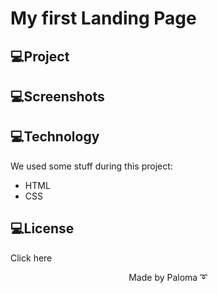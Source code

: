 <h1> My first Landing Page</h1>



## 💻Project



## 💻Screenshots 





## 💻Technology

We used some stuff during this project: 

<ul>
  <li>HTML</li>
  <li>CSS</li>
 
</ul>

## 💻License

Click here<a href="https://github.com/palomavila/landingpage/blob/main/LICENSE"></a>

<p align="center">Made by Paloma ➰</p>

